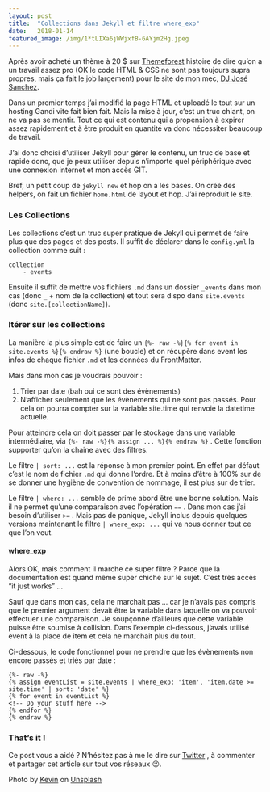 ```yaml
---
layout:	post
title:	"Collections dans Jekyll et filtre where_exp"
date:	2018-01-14
featured_image: /img/1*tLIXa6jWWjxfB-6AYjm2Hg.jpeg
---
```


Après avoir acheté un thème à 20 $ sur [Themeforest](https://themeforest.net/?ref=clawfire) histoire de dire qu’on a un travail assez pro (OK le code HTML & CSS ne sont pas toujours supra propres, mais ça fait le job largement) pour le site de mon mec, [DJ José Sanchez](http://djsanchez.eu).

Dans un premier temps j’ai modifié la page HTML et uploadé le tout sur un hosting Gandi vite fait bien fait. Mais la mise à jour, c’est un truc chiant, on ne va pas se mentir. Tout ce qui est contenu qui a propension à expirer assez rapidement et à être produit en quantité va donc nécessiter beaucoup de travail.

J’ai donc choisi d’utiliser Jekyll pour gérer le contenu, un truc de base et rapide donc, que je peux utiliser depuis n’importe quel périphérique avec une connexion internet et mon accès GIT.

Bref, un petit coup de `jekyll new` et hop on a les bases. On créé des helpers, on fait un fichier `home.html` de layout et hop. J’ai reproduit le site.

### Les Collections

Les collections c’est un truc super pratique de Jekyll qui permet de faire plus que des pages et des posts. Il suffit de déclarer dans le `config.yml` la collection comme suit :

```
collection
    - events
```
Ensuite il suffit de mettre vos fichiers `.md` dans un dossier `_events` dans mon cas (donc `_` + nom de la collection) et tout sera dispo dans `site.events` (donc `site.[collectionName]`).

### Itérer sur les collections

La manière la plus simple est de faire un `{%- raw -%}{% for event in site.events %}{% endraw %}` (une boucle) et on récupère dans event les infos de chaque fichier `.md` et les données du FrontMatter.

Mais dans mon cas je voudrais pouvoir :

1. Trier par date (bah oui ce sont des évènements)
2. N’afficher seulement que les évènements qui ne sont pas passés. Pour cela on pourra compter sur la variable site.time qui renvoie la datetime actuelle.

Pour atteindre cela on doit passer par le stockage dans une variable intermédiaire, via `{%- raw -%}{% assign ... %}{% endraw %}` . Cette fonction supporter qu’on la chaine avec des filtres.

Le filtre `| sort: ...` est la réponse à mon premier point. En effet par défaut c’est le nom de fichier `.md` qui donne l’ordre. Et à moins d’être à 100% sur de se donner une hygiène de convention de nommage, il est plus sur de trier.

Le filtre `| where: ...` semble de prime abord être une bonne solution. Mais il ne permet qu’une comparaison avec l’opération `==` . Dans mon cas j’ai besoin d’utiliser `>=` . Mais pas de panique, Jekyll inclus depuis quelques versions maintenant le filtre `| where_exp: ...` qui va nous donner tout ce que l’on veut.

#### where_exp

Alors OK, mais comment il marche ce super filtre ? Parce que la documentation est quand même super chiche sur le sujet. C’est très accès “it just works” …

Sauf que dans mon cas, cela ne marchait pas … car je n’avais pas compris que le premier argument devait être la variable dans laquelle on va pouvoir effectuer une comparaison. Je soupçonne d’ailleurs que cette variable puisse être soumise à collision. Dans l’exemple ci-dessous, j’avais utilisé event à la place de item et cela ne marchait plus du tout.

Ci-dessous, le code fonctionnel pour ne prendre que les évènements non encore passés et triés par date :

```
{%- raw -%}
{% assign eventList = site.events | where_exp: 'item', 'item.date >= site.time' | sort: 'date' %}
{% for event in eventList %}
<!-- Do your stuff here -->
{% endfor %}
{% endraw %}
```

### That’s it !

Ce post vous a aidé ? N’hésitez pas à me le dire sur [Twitter](https://twitter.com/thibaultmilan) , à commenter et partager cet article sur tout vos réseaux 😉.

Photo by [Kevin](https://unsplash.com/photos/w7ZyuGYNpRQ?utm_source=unsplash&utm_medium=referral&utm_content=creditCopyText) on [Unsplash](https://unsplash.com/search/photos/code?utm_source=unsplash&utm_medium=referral&utm_content=creditCopyText)
